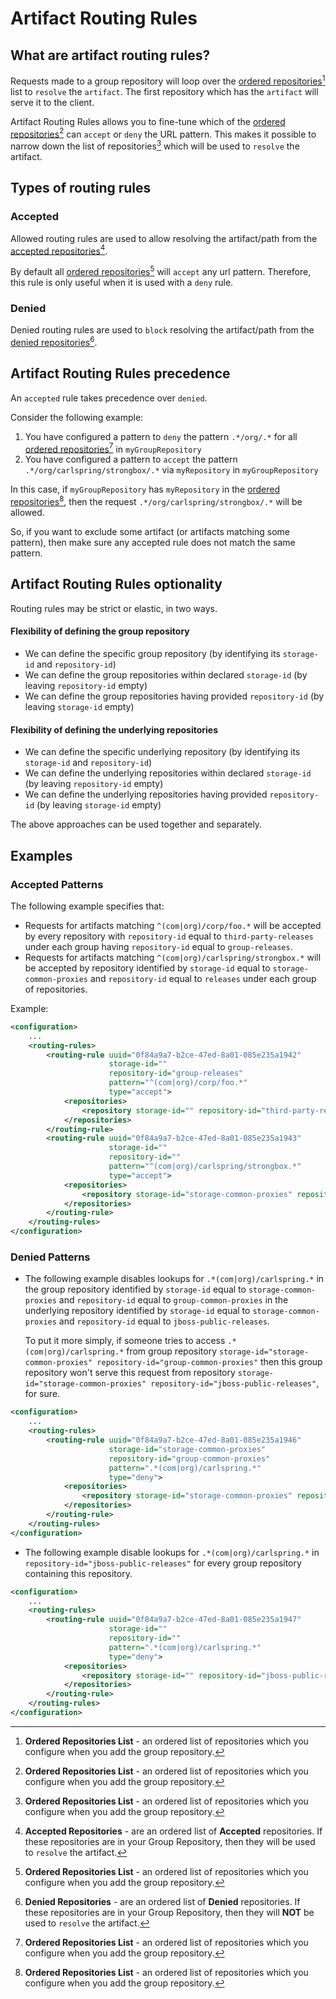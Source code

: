 # Artifact Routing Rules

## What are artifact routing rules?

Requests made to a group repository will loop over the [ordered repositories](#fn:1)[^1] list to `resolve` the `artifact`.
The first repository which has the `artifact` will serve it to the client.  

Artifact Routing Rules allows you to fine-tune which of the [ordered repositories](#fn:1)[^1] can `accept` or `deny` the URL 
pattern. This makes it possible to narrow down the list of repositories[^1] which will be used to `resolve` the artifact.  
  
## Types of routing rules

### Accepted

Allowed routing rules are used to allow resolving the artifact/path from the [accepted repositories](#fn:2)[^2].  
   
By default all [ordered repositories](#fn:1)[^1] will `accept` any url pattern. Therefore, this rule is only useful when 
it is used with a `deny` rule. 

### Denied

Denied routing rules are used to `block` resolving the artifact/path from the [denied repositories](#fn:3)[^3].  

## Artifact Routing Rules precedence

An `accepted` rule takes precedence over `denied`.  
  
Consider the following example:

1. You have configured a pattern to `deny` the pattern `.*/org/.*` for all [ordered repositories](#fn:1)[^1] in `myGroupRepository`
2. You have configured a pattern to `accept` the pattern `.*/org/carlspring/strongbox/.*` via `myRepository` in `myGroupRepository`

In this case, if `myGroupRepository` has `myRepository` in the [ordered repositories](#fn:1)[^1], then the request `.*/org/carlspring/strongbox/.*` will be allowed.  
  
So, if you want to exclude some artifact (or artifacts matching some pattern), then make sure any accepted rule does not match the same pattern.

## Artifact Routing Rules optionality

Routing rules may be strict or elastic, in two ways.

#### Flexibility of defining the group repository
* We can define the specific group repository (by identifying its `storage-id` and `repository-id`)
* We can define the group repositories within declared `storage-id` (by leaving `repository-id` empty)
* We can define the group repositories having provided `repository-id` (by leaving `storage-id` empty)

#### Flexibility of defining the underlying repositories
* We can define the specific underlying repository (by identifying its `storage-id` and `repository-id`)
* We can define the underlying repositories within declared `storage-id` (by leaving `repository-id` empty)
* We can define the underlying repositories having provided `repository-id` (by leaving `storage-id` empty)

The above approaches can be used together and separately.

## Examples

### Accepted Patterns

The following example specifies that:

* Requests for artifacts matching `^(com|org)/corp/foo.*` will be accepted by every repository with `repository-id` equal to `third-party-releases` under each group having `repository-id` equal to `group-releases`.
* Requests for artifacts matching `^(com|org)/carlspring/strongbox.*` will be accepted by repository identified by `storage-id` equal to `storage-common-proxies` and `repository-id` equal to `releases` under each group of repositories.

Example: 
```xml
<configuration>
    ...
    <routing-rules>
        <routing-rule uuid="0f84a9a7-b2ce-47ed-8a01-085e235a1942"
                      storage-id=""
                      repository-id="group-releases"
                      pattern="^(com|org)/corp/foo.*"
                      type="accept">
            <repositories>
                <repository storage-id="" repository-id="third-party-releases"/>
            </repositories>
        </routing-rule>    
        <routing-rule uuid="0f84a9a7-b2ce-47ed-8a01-085e235a1943"
                      storage-id=""
                      repository-id=""
                      pattern="^(com|org)/carlspring/strongbox.*"
                      type="accept">
            <repositories>
                <repository storage-id="storage-common-proxies" repository-id="releases"/>
            </repositories>
        </routing-rule>
    </routing-rules>    
</configuration>
```

### Denied Patterns

* The following example disables lookups for `.*(com|org)/carlspring.*` in the group repository identified by `storage-id` equal to `storage-common-proxies` and `repository-id` equal to `group-common-proxies` in the underlying repository identified by `storage-id` equal to `storage-common-proxies` and `repository-id` equal to `jboss-public-releases`.  

  To put it more simply, if someone tries to access `.*(com|org)/carlspring.*` from group repository `storage-id="storage-common-proxies" repository-id="group-common-proxies"` then this group repository won't serve this request from repository `storage-id="storage-common-proxies" repository-id="jboss-public-releases"`, for sure.

```xml
<configuration>
    ...
    <routing-rules>
        <routing-rule uuid="0f84a9a7-b2ce-47ed-8a01-085e235a1946"
                      storage-id="storage-common-proxies"
                      repository-id="group-common-proxies"
                      pattern=".*(com|org)/carlspring.*"
                      type="deny">
            <repositories>
                <repository storage-id="storage-common-proxies" repository-id="jboss-public-releases"/>
            </repositories>
        </routing-rule>
    </routing-rules>
</configuration>
```

* The following example disable lookups for `.*(com|org)/carlspring.*` in `repository-id="jboss-public-releases"` for every group repository containing this repository.

```xml
<configuration>
    ...
    <routing-rules>
        <routing-rule uuid="0f84a9a7-b2ce-47ed-8a01-085e235a1947"
                      storage-id=""
                      repository-id=""
                      pattern=".*(com|org)/carlspring.*"
                      type="deny">
            <repositories>
                <repository storage-id="" repository-id="jboss-public-releases"/>
            </repositories>
        </routing-rule>
    </routing-rules>
</configuration>
```

[^1]: **Ordered Repositories List** - an ordered list of repositories which you configure when you add the group repository.
[^2]: **Accepted Repositories** - are an ordered list of **Accepted** repositories. If these repositories are in your Group Repository,
      then they will be used to `resolve` the artifact.
[^3]: **Denied Repositories** - are an ordered list of **Denied** repositories. If these repositories are in your Group Repository,
      then they will **NOT** be used to `resolve` the artifact.
